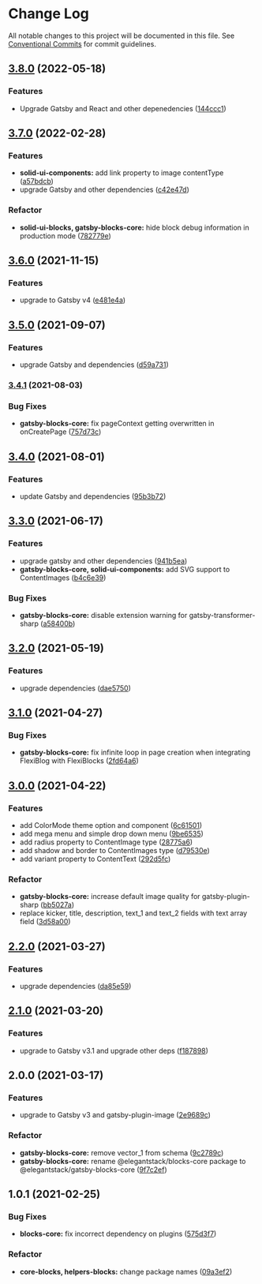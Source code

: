 # Change Log

All notable changes to this project will be documented in this file.
See [Conventional Commits](https://conventionalcommits.org) for commit guidelines.

## [3.8.0](https://github.com/ElegantStack/gatsby-themes/compare/@elegantstack/gatsby-blocks-core@3.7.0...@elegantstack/gatsby-blocks-core@3.8.0) (2022-05-18)


### Features

* Upgrade Gatsby and React and other depenedencies ([144ccc1](https://github.com/ElegantStack/gatsby-themes/commit/144ccc14a11f5f5cb5721d744922a3f164410f17))



## [3.7.0](https://github.com/ElegantStack/gatsby-themes/compare/@elegantstack/gatsby-blocks-core@3.6.0...@elegantstack/gatsby-blocks-core@3.7.0) (2022-02-28)


### Features

* **solid-ui-components:** add link property to image contentType ([a57bdcb](https://github.com/ElegantStack/gatsby-themes/commit/a57bdcbcbe87a61214a47c26e5c48c420931b6fe))
* upgrade Gatsby and other dependencies ([c42e47d](https://github.com/ElegantStack/gatsby-themes/commit/c42e47d5aea6364d7671bf5f75fbed7cee431c73))


### Refactor

* **solid-ui-blocks, gatsby-blocks-core:** hide block debug information in production mode ([782779e](https://github.com/ElegantStack/gatsby-themes/commit/782779e8ba0997d1159cc745f4f07035fde9bd6f))




## [3.6.0](https://gitlab.com/alimoosavi15/gatsby-theme-flexiblog/compare/@elegantstack/gatsby-blocks-core@3.5.0...@elegantstack/gatsby-blocks-core@3.6.0) (2021-11-15)


### Features

* upgrade to Gatsby v4 ([e481e4a](https://gitlab.com/alimoosavi15/gatsby-theme-flexiblog/commit/e481e4ab705d20c9d3daf3b2048f29eef308f420))




## [3.5.0](https://gitlab.com/alimoosavi15/gatsby-theme-flexiblog/compare/@elegantstack/gatsby-blocks-core@3.4.1...@elegantstack/gatsby-blocks-core@3.5.0) (2021-09-07)


### Features

* upgrade Gatsby and dependencies ([d59a731](https://gitlab.com/alimoosavi15/gatsby-theme-flexiblog/commit/d59a731107925db1a03367d9a24d7c40dae622e6))




### [3.4.1](https://gitlab.com/alimoosavi15/gatsby-theme-flexiblog/compare/@elegantstack/gatsby-blocks-core@3.4.0...@elegantstack/gatsby-blocks-core@3.4.1) (2021-08-03)


### Bug Fixes

* **gatsby-blocks-core:** fix pageContext getting overwritten in onCreatePage ([757d73c](https://gitlab.com/alimoosavi15/gatsby-theme-flexiblog/commit/757d73cce5d9d83a6b625c73091472c6b5b5fa9c))



## [3.4.0](https://gitlab.com/alimoosavi15/gatsby-theme-flexiblog/compare/@elegantstack/gatsby-blocks-core@3.3.0...@elegantstack/gatsby-blocks-core@3.4.0) (2021-08-01)


### Features

* update Gatsby and dependencies ([95b3b72](https://gitlab.com/alimoosavi15/gatsby-theme-flexiblog/commit/95b3b7234b39eb66e5957f9acc0d10519b400941))




## [3.3.0](https://gitlab.com/alimoosavi15/gatsby-theme-flexiblog/compare/@elegantstack/gatsby-blocks-core@3.2.0...@elegantstack/gatsby-blocks-core@3.3.0) (2021-06-17)


### Features

* upgrade gatsby and other dependencies ([941b5ea](https://gitlab.com/alimoosavi15/gatsby-theme-flexiblog/commit/941b5ea131271f222c557d9ab3b38da5a8140d2d))
* **gatsby-blocks-core, solid-ui-components:** add SVG support to ContentImages ([b4c6e39](https://gitlab.com/alimoosavi15/gatsby-theme-flexiblog/commit/b4c6e39d59d88758be36fe971f20424a4b6ad680))


### Bug Fixes

* **gatsby-blocks-core:** disable extension warning for gatsby-transformer-sharp ([a58400b](https://gitlab.com/alimoosavi15/gatsby-theme-flexiblog/commit/a58400bc5d1291bab988be6c1d417c441b3ccdb2))




## [3.2.0](https://gitlab.com/alimoosavi15/gatsby-theme-flexiblog/compare/@elegantstack/gatsby-blocks-core@3.1.0...@elegantstack/gatsby-blocks-core@3.2.0) (2021-05-19)


### Features

* upgrade dependencies ([dae5750](https://gitlab.com/alimoosavi15/gatsby-theme-flexiblog/commit/dae57508db7811d0a33ceeb53d57f9b680196f37))




## [3.1.0](https://gitlab.com/alimoosavi15/gatsby-theme-flexiblog/compare/@elegantstack/gatsby-blocks-core@3.0.0...@elegantstack/gatsby-blocks-core@3.1.0) (2021-04-27)


### Bug Fixes

* **gatsby-blocks-core:** fix infinite loop in page creation when integrating FlexiBlog with FlexiBlocks ([2fd64a6](https://gitlab.com/alimoosavi15/gatsby-theme-flexiblog/commit/2fd64a688579973c9b161ca40d0b1913587399e4))




## [3.0.0](https://gitlab.com/alimoosavi15/gatsby-theme-flexiblog/compare/@elegantstack/gatsby-blocks-core@2.2.0...@elegantstack/gatsby-blocks-core@3.0.0) (2021-04-22)


### Features

* add ColorMode theme option and component ([6c61501](https://gitlab.com/alimoosavi15/gatsby-theme-flexiblog/commit/6c61501988b62bbe701d7adb77c7ab05c4722e6d))
* add mega menu and simple drop down menu ([9be6535](https://gitlab.com/alimoosavi15/gatsby-theme-flexiblog/commit/9be65354abde0e6801a64492f12e303a1e118484))
* add radius property to ContentImage type ([28775a6](https://gitlab.com/alimoosavi15/gatsby-theme-flexiblog/commit/28775a6ea6b64782f6e16494b4d1a263f435a07e))
* add shadow and border to ContentImages type ([d79530e](https://gitlab.com/alimoosavi15/gatsby-theme-flexiblog/commit/d79530ee64ac407722efe497dcb51a77dcd65732))
* add variant property to ContentText ([292d5fc](https://gitlab.com/alimoosavi15/gatsby-theme-flexiblog/commit/292d5fc823a28ee3ae2f97ed0607cf8fe2ce8e49))


### Refactor

* **gatsby-blocks-core:** increase default image quality for gatsby-plugin-sharp ([bb5027a](https://gitlab.com/alimoosavi15/gatsby-theme-flexiblog/commit/bb5027a0c3c58bf8d7e1286b42eecfb38abec589))
* replace kicker, title, description, text_1 and text_2 fields with text array field ([3d58a00](https://gitlab.com/alimoosavi15/gatsby-theme-flexiblog/commit/3d58a00ecf4cfd40e904c6428904178b6e596ac7))




## [2.2.0](https://gitlab.com/alimoosavi15/gatsby-theme-flexiblog/compare/@elegantstack/gatsby-blocks-core@2.1.0...@elegantstack/gatsby-blocks-core@2.2.0) (2021-03-27)


### Features

* upgrade dependencies ([da85e59](https://gitlab.com/alimoosavi15/gatsby-theme-flexiblog/commit/da85e59915b171796803e5e281fae0cd2e263e3c))




## [2.1.0](https://gitlab.com/alimoosavi15/gatsby-theme-flexiblog/compare/@elegantstack/gatsby-blocks-core@2.0.0...@elegantstack/gatsby-blocks-core@2.1.0) (2021-03-20)


### Features

* upgrade to Gatsby v3.1 and upgrade other deps ([f187898](https://gitlab.com/alimoosavi15/gatsby-theme-flexiblog/commit/f187898cd7cae9827c2290fc5906574de894b75f))




## 2.0.0 (2021-03-17)

### Features

- upgrade to Gatsby v3 and gatsby-plugin-image ([2e9689c](https://gitlab.com/alimoosavi15/gatsby-theme-flexiblog/commit/2e9689cc5fccf1af4f84ca051809eafccce08d11))

### Refactor

- **gatsby-blocks-core:** remove vector_1 from schema ([9c2789c](https://gitlab.com/alimoosavi15/gatsby-theme-flexiblog/commit/9c2789c6125f0e45f556570cc255b6ed25e71543))
- **gatsby-blocks-core:** rename @elegantstack/blocks-core package to @elegantstack/gatsby-blocks-core ([9f7c2ef](https://gitlab.com/alimoosavi15/gatsby-theme-flexiblog/commit/9f7c2ef83cc2905b45eeaf80b2cecceb9ca4ee01))

## 1.0.1 (2021-02-25)

### Bug Fixes

- **blocks-core:** fix incorrect dependency on plugins ([575d3f7](https://gitlab.com/alimoosavi15/gatsby-theme-flexiblog/commit/575d3f70d7104ef4c075fa41663651cd93c3e83d))

### Refactor

- **core-blocks, helpers-blocks:** change package names ([09a3ef2](https://gitlab.com/alimoosavi15/gatsby-theme-flexiblog/commit/09a3ef2826b501c6337ce6f516049f3870a98dff))
